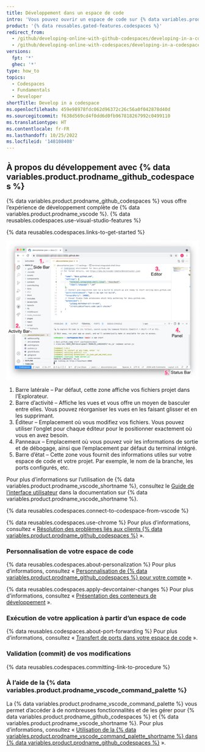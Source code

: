 ```yaml
---
title: Développement dans un espace de code
intro: 'Vous pouvez ouvrir un espace de code sur {% data variables.product.product_name %}, puis développer à l’aide des fonctionnalités de {% data variables.product.prodname_vscode %}.'
product: '{% data reusables.gated-features.codespaces %}'
redirect_from:
  - /github/developing-online-with-github-codespaces/developing-in-a-codespace
  - /github/developing-online-with-codespaces/developing-in-a-codespace
versions:
  fpt: '*'
  ghec: '*'
type: how_to
topics:
  - Codespaces
  - Fundamentals
  - Developer
shortTitle: Develop in a codespace
ms.openlocfilehash: 459e98978fdc062d96372c26c56a0f042878d40d
ms.sourcegitcommit: f638d569cd4f0dd6d0fb967818267992c0499110
ms.translationtype: HT
ms.contentlocale: fr-FR
ms.lasthandoff: 10/25/2022
ms.locfileid: '148108408'
---
```

## À propos du développement avec {% data variables.product.prodname_github_codespaces %}

{% data variables.product.prodname_github_codespaces %} vous offre l’expérience de développement complète de {% data variables.product.prodname_vscode %}. {% data reusables.codespaces.use-visual-studio-features %}

{% data reusables.codespaces.links-to-get-started %}

![Vue d’ensemble d’un espace de code avec annotations](/assets/images/help/codespaces/codespace-overview-annotated.png)

1. Barre latérale – Par défaut, cette zone affiche vos fichiers projet dans l’Explorateur.
2. Barre d’activité – Affiche les vues et vous offre un moyen de basculer entre elles. Vous pouvez réorganiser les vues en les faisant glisser et en les supprimant.
3. Éditeur – Emplacement où vous modifiez vos fichiers. Vous pouvez utiliser l’onglet pour chaque éditeur pour le positionner exactement où vous en avez besoin.
4. Panneaux – Emplacement où vous pouvez voir les informations de sortie et de débogage, ainsi que l’emplacement par défaut du terminal intégré.
5. Barre d’état – Cette zone vous fournit des informations utiles sur votre espace de code et votre projet. Par exemple, le nom de la branche, les ports configurés, etc.

Pour plus d’informations sur l’utilisation de {% data variables.product.prodname_vscode_shortname %}, consultez le [Guide de l’interface utilisateur](https://code.visualstudio.com/docs/getstarted/userinterface) dans la documentation sur {% data variables.product.prodname_vscode_shortname %}.

{% data reusables.codespaces.connect-to-codespace-from-vscode %}

{% data reusables.codespaces.use-chrome %} Pour plus d’informations, consultez « [Résolution des problèmes liés aux clients {% data variables.product.prodname_github_codespaces %}](/codespaces/troubleshooting/troubleshooting-codespaces-clients) ».

### Personnalisation de votre espace de code

{% data reusables.codespaces.about-personalization %} Pour plus d’informations, consultez « [Personnalisation de {% data variables.product.prodname_github_codespaces %} pour votre compte](/codespaces/customizing-your-codespace/personalizing-github-codespaces-for-your-account) ».

{% data reusables.codespaces.apply-devcontainer-changes %} Pour plus d’informations, consultez « [Présentation des conteneurs de développement](/codespaces/setting-up-your-project-for-codespaces/introduction-to-dev-containers) ».

### Exécution de votre application à partir d’un espace de code
{% data reusables.codespaces.about-port-forwarding %} Pour plus d’informations, consultez « [Transfert de ports dans votre espace de code](/github/developing-online-with-codespaces/forwarding-ports-in-your-codespace) ».

### Validation (commit) de vos modifications

{% data reusables.codespaces.committing-link-to-procedure %} 

### À l’aide de la {% data variables.product.prodname_vscode_command_palette %}

La {% data variables.product.prodname_vscode_command_palette %} vous permet d’accéder à de nombreuses fonctionnalités et de les gérer pour {% data variables.product.prodname_github_codespaces %} et {% data variables.product.prodname_vscode_shortname %}. Pour plus d’informations, consultez « [Utilisation de la {% data variables.product.prodname_vscode_command_palette_shortname %} dans {% data variables.product.prodname_github_codespaces %}](/codespaces/codespaces-reference/using-the-vs-code-command-palette-in-codespaces) ».
